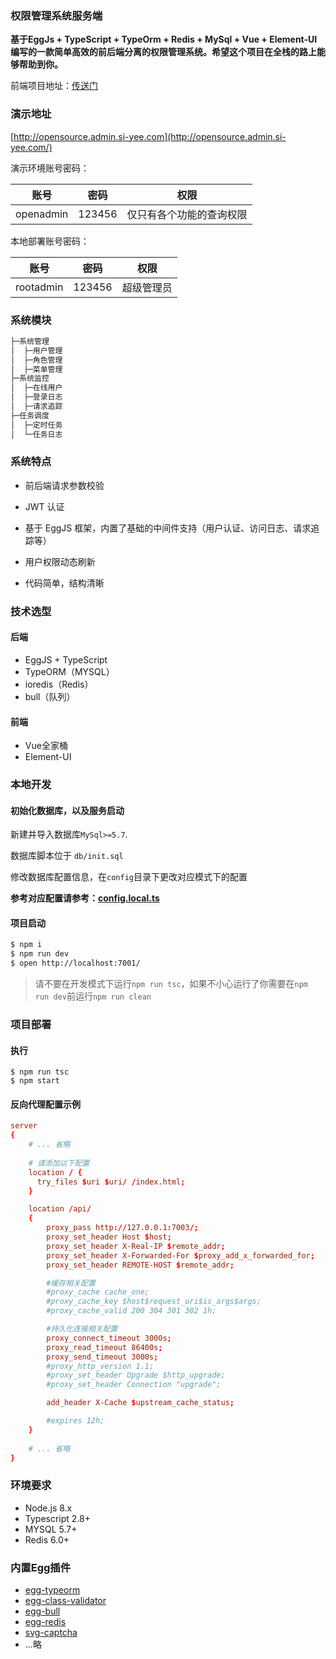 ### 权限管理系统服务端

**基于EggJs + TypeScript + TypeOrm + Redis + MySql + Vue + Element-UI编写的一款简单高效的前后端分离的权限管理系统。希望这个项目在全栈的路上能够帮助到你。**

前端项目地址：[传送门](https://github.com/hackycy/sf-vue-admin)

### 演示地址

[http://opensource.admin.si-yee.com](http://opensource.admin.si-yee.com/)

演示环境账号密码：

|   账号    |  密码  |           权限           |
| :-------: | :----: | :----------------------: |
| openadmin | 123456 | 仅只有各个功能的查询权限 |

本地部署账号密码：

|   账号    |  密码  |    权限    |
| :-------: | :----: | :--------: |
| rootadmin | 123456 | 超级管理员 |

### 系统模块

```bash
├─系统管理
│  ├─用户管理
│  ├─角色管理
│  ├─菜单管理
├─系统监控
│  ├─在线用户
│  ├─登录日志
│  ├─请求追踪
├─任务调度
│  ├─定时任务
│  └─任务日志
```

### 系统特点

- 前后端请求参数校验
- JWT 认证
- 基于 EggJS 框架，内置了基础的中间件支持（用户认证、访问日志、请求追踪等）

- 用户权限动态刷新

- 代码简单，结构清晰

### 技术选型

#### 后端

- EggJS + TypeScript
- TypeORM（MYSQL）
- ioredis（Redis）
- bull（队列）

#### 前端

- Vue全家桶
- Element-UI

### 本地开发

#### 初始化数据库，以及服务启动

新建并导入数据库`MySql>=5.7`.

数据库脚本位于 `db/init.sql`

修改数据库配置信息，在`config`目录下更改对应模式下的配置

**参考对应配置请参考：[config.local.ts](https://github.com/hackycy/sf-egg-admin/blob/master/docs/sample/config.local.ts)**

#### 项目启动

``` bash
$ npm i
$ npm run dev
$ open http://localhost:7001/
```

> 请不要在开发模式下运行`npm run tsc`，如果不小心运行了你需要在`npm run dev`前运行`npm run clean`

### 项目部署

#### 执行

```
$ npm run tsc
$ npm start
```

#### 反向代理配置示例

```conf
server
{
    # ... 省略
		
	# 请添加以下配置
    location / {
      try_files $uri $uri/ /index.html;
    }

    location /api/
    {
        proxy_pass http://127.0.0.1:7003/;
        proxy_set_header Host $host;
        proxy_set_header X-Real-IP $remote_addr;
        proxy_set_header X-Forwarded-For $proxy_add_x_forwarded_for;
        proxy_set_header REMOTE-HOST $remote_addr;

        #缓存相关配置
        #proxy_cache cache_one;
        #proxy_cache_key $host$request_uri$is_args$args;
        #proxy_cache_valid 200 304 301 302 1h;

        #持久化连接相关配置
        proxy_connect_timeout 3000s;
        proxy_read_timeout 86400s;
        proxy_send_timeout 3000s;
        #proxy_http_version 1.1;
        #proxy_set_header Upgrade $http_upgrade;
        #proxy_set_header Connection "upgrade";

        add_header X-Cache $upstream_cache_status;

        #expires 12h;
    }
    
    # ... 省略
}
```

### 环境要求

- Node.js 8.x
- Typescript 2.8+
- MYSQL 5.7+
- Redis 6.0+

### 内置Egg插件

- [egg-typeorm](https://github.com/hackycy/egg-typeorm)
- [egg-class-validator](https://github.com/hackycy/egg-class-validator)
- [egg-bull](https://github.com/hackycy/egg-bull)
- [egg-redis](https://github.com/eggjs/egg-redis/)
- [svg-captcha](https://github.com/produck/svg-captcha)
- ...略